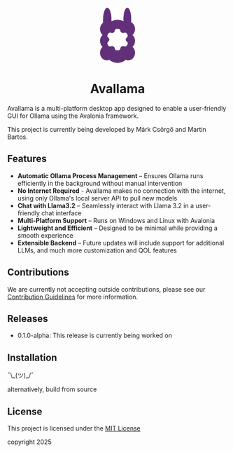 <p align="center">
  <img src="avallama/Assets/Svg/avallama-logo.svg" alt="Avallama Logo" width="80">
</p>
<h1 align="center">Avallama</h1>


Avallama is a multi-platform desktop app designed to enable a user-friendly GUI for Ollama using the Avalonia framework.

This project is currently being developed by Márk Csörgő and Martin Bartos.

## Features

-  **Automatic Ollama Process Management** – Ensures Ollama runs efficiently in the background without manual intervention
-  **No Internet Required** - Avallama makes no connection with the internet, using only Ollama's local server API to pull new models
-  **Chat with Llama3.2** – Seamlessly interact with Llama 3.2 in a user-friendly chat interface
-  **Multi-Platform Support** – Runs on Windows and Linux with Avalonia
-  **Lightweight and Efficient** – Designed to be minimal while providing a smooth experience
-  **Extensible Backend** – Future updates will include support for additional LLMs, and much more customization and QOL features

## Contributions

We are currently not accepting outside contributions, please see our [Contribution Guidelines](./CONTRIBUTING.md) for more information.

## Releases

- 0.1.0-alpha: This release is currently being worked on

## Installation

¯\\\_(ツ)_/¯

alternatively, build from source

## License

This project is licensed under the [MIT License](./LICENSE)

copyright 2025